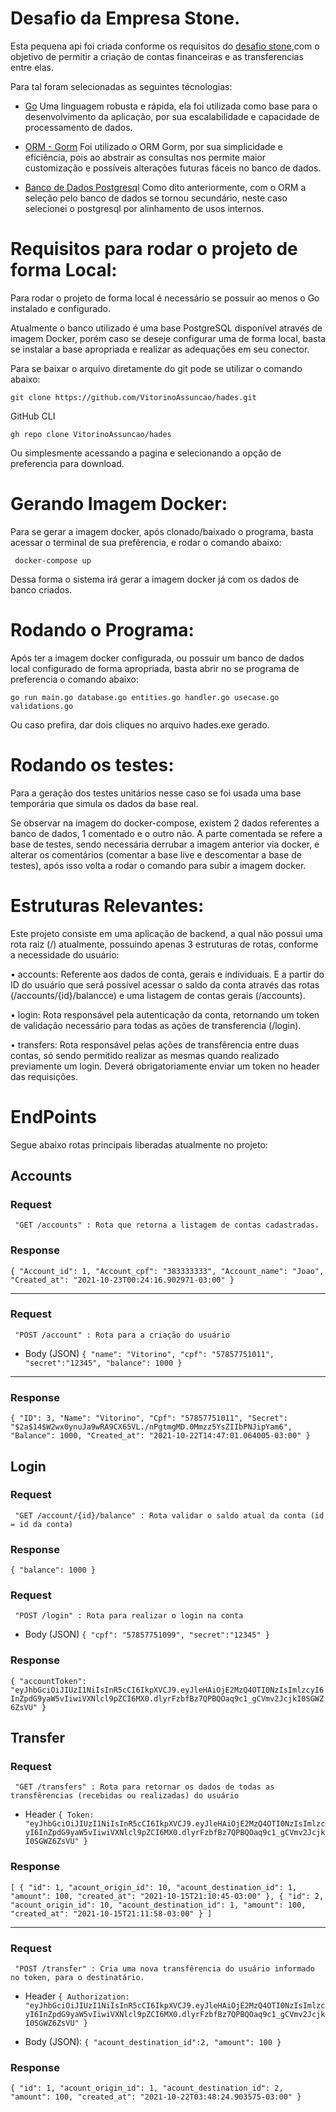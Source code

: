 # Desafio da Empresa Stone.

Esta pequena api foi criada conforme os requisitos do [desafio stone](https://gist.github.com/guilhermebr/fb0d5896d76634703d385a4c68b730d8),com o objetivo de permitir a criação de contas financeiras e as transferencias entre elas. 

Para tal foram selecionadas as seguintes técnologias:

* [Go](https://golang.org) Uma linguagem robusta e rápida, ela foi utilizada como base para o desenvolvimento da aplicação, por sua escalabilidade e capacidade de processamento de dados.

* [ORM - Gorm](https://gorm.io/index.html) Foi utilizado o ORM Gorm, por sua simplicidade e eficiência, pois ao abstrair as consultas nos permite maior customização e possíveis alterações futuras fáceis no banco de dados.

* [Banco de Dados Postgresql](https://www.postgresql.org) Como dito anteriormente, com o ORM a seleção pelo banco de dados se tornou secundário, neste caso selecionei o postgresql por alinhamento de usos internos.

# Requisitos para rodar o projeto de forma Local:

Para rodar o projeto de forma local é necessário se possuir ao menos o Go instalado e configurado.

Atualmente o banco utilizado é uma base PostgreSQL disponível através de imagem Docker, porém caso se deseje configurar uma de forma local, basta se instalar a base apropriada e realizar as adequações em seu conector.

Para se baixar o arquivo diretamente do git pode se utilizar o comando abaixo:

 ``` git clone https://github.com/VitorinoAssuncao/hades.git ```

GitHub CLI
 
 ``` gh repo clone VitorinoAssuncao/hades ```

Ou simplesmente acessando  a pagina e selecionando a opção de preferencia para download.


# Gerando Imagem Docker:

Para se gerar a imagem docker, após clonado/baixado o programa, basta acessar o terminal de sua prefêrencia, e rodar o comando abaixo:

 ```  docker-compose up ```

Dessa forma o sistema irá gerar a imagem docker já com os dados de banco criados.

# Rodando o Programa:

Após ter a imagem docker configurada, ou possuir um banco de dados local configurado de forma apropriada, basta abrir no se programa de preferencia o comando abaixo:

``` go run main.go database.go entities.go handler.go usecase.go validations.go ```

Ou caso prefira, dar dois cliques no arquivo hades.exe gerado.

# Rodando os testes:

Para a geração dos testes unitários nesse caso se foi usada uma base temporária que simula os dados da base real.

Se observar na imagem do docker-compose, existem 2 dados referentes a banco de dados, 1 comentado e o outro não. A parte comentada se refere a base de testes, sendo necessária derrubar a imagem anterior via docker, e alterar os comentários (comentar a base live e descomentar a base de testes), após isso volta a rodar o comando para subir a imagem docker.



# Estruturas Relevantes:

Este projeto consiste em uma aplicação de backend, a qual não possui uma rota raiz (/) atualmente, possuindo apenas 3 estruturas de rotas, conforme a necessidade do usuário:

• accounts: Referente aos dados de conta, gerais e individuais. E a partir do ID do usuário que será possível acessar o saldo da conta através das rotas (/accounts/{id}/balancce) e uma listagem de contas gerais (/accounts).

• login: Rota responsável pela autenticação da conta, retornando um token de validação necessário para todas as ações de transferencia (/login).

• transfers: Rota responsável pelas ações de transfêrencia entre duas contas, só sendo permitido realizar as mesmas quando realizado previamente um login. Deverá obrigatoriamente enviar um token no header das requisições.


# EndPoints

Segue abaixo rotas principais liberadas atualmente no projeto:

## Accounts

### Request  
` "GET /accounts" : Rota que retorna a listagem de contas cadastradas.`

### Response  
`{
    "Account_id": 1,
    "Account_cpf": "383333333",
    "Account_name": "Joao",
    "Created_at": "2021-10-23T00:24:16.902971-03:00"
 }`
 
---

### Request
` "POST /account" : Rota para a criação do usuário`

- Body (JSON)
`{
	"name": "Vitorino",
	"cpf": "57857751011",
	"secret":"12345",
	"balance": 1000
}`
---
### Response
`{
  "ID": 3,
  "Name": "Vitorino",
  "Cpf": "57857751011",
  "Secret": "$2a$14$W2wx0ynuJa9wRA9CX65VL./nPgtmgMD.0Mmzz5YsZIIbPNJipYam6",
  "Balance": 1000,
  "Created_at": "2021-10-22T14:47:01.064005-03:00"
}`


## Login
### Request
` "GET /account/{id}/balance" : Rota validar o saldo atual da conta (id = id da conta)`

### Response
`{
  "balance": 1000
}`

### Request
` "POST /login" : Rota para realizar o login na conta`

- Body (JSON)
`{
	"cpf": "57857751099",
	"secret":"12345"
}`

### Response
`{
  "accountToken": "eyJhbGciOiJIUzI1NiIsInR5cCI6IkpXVCJ9.eyJleHAiOjE2MzQ4OTI0NzIsImlzcyI6InZpdG9yaW5vIiwiVXNlcl9pZCI6MX0.dlyrFzbfBz7QPBQOaq9c1_gCVmv2JcjkI0SGWZ6ZsVU"
}`

## Transfer

### Request
` "GET /transfers" : Rota para retornar os dados de todas as transfêrencias (recebidas ou realizadas) do usuário`

- Header 
`{
	Token: "eyJhbGciOiJIUzI1NiIsInR5cCI6IkpXVCJ9.eyJleHAiOjE2MzQ4OTI0NzIsImlzcyI6InZpdG9yaW5vIiwiVXNlcl9pZCI6MX0.dlyrFzbfBz7QPBQOaq9c1_gCVmv2JcjkI0SGWZ6ZsVU"
}`

### Response  
`[
  {
    "id": 1,
    "acount_origin_id": 10,
    "acount_destination_id": 1,
    "amount": 100,
    "created_at": "2021-10-15T21:10:45-03:00"
  },
  {
    "id": 2,
    "acount_origin_id": 10,
    "acount_destination_id": 1,
    "amount": 100,
    "created_at": "2021-10-15T21:11:58-03:00"
  }
]`

---

### Request
` "POST /transfer" : Cria uma nova transfêrencia do usuário informado no token, para o destinatário.`

- Header 
`{
	Authorization: "eyJhbGciOiJIUzI1NiIsInR5cCI6IkpXVCJ9.eyJleHAiOjE2MzQ4OTI0NzIsImlzcyI6InZpdG9yaW5vIiwiVXNlcl9pZCI6MX0.dlyrFzbfBz7QPBQOaq9c1_gCVmv2JcjkI0SGWZ6ZsVU"
}`

- Body (JSON):
`{
	"acount_destination_id":2,
	"amount": 100
}`

### Response

`{
  "id": 1,
  "acount_origin_id": 1,
  "acount_destination_id": 2,
  "amount": 100,
  "created_at": "2021-10-22T03:48:24.903575-03:00"
}`

